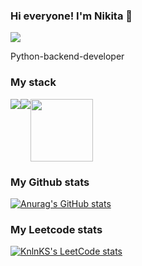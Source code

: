 ### Hi everyone! I'm Nikita 👋 
<a href="https://t.me/nicarpov" > <img src="https://img.shields.io/badge/Telegram-2CA5E0?style=for-the-badge&logo=telegram&logoColor=white"> </a>

<p> 
  Python-backend-developer
</p>
<h3> My stack</h3>
<div style="display: flex"> 
  <img src="https://img.shields.io/badge/fastapi-109989?style=for-the-badge&logo=FASTAPI&logoColor=white">
  <img src="https://img.shields.io/badge/PostgreSQL-316192?style=for-the-badge&logo=postgresql&logoColor=white">
  <img style="height: 100px" src="https://upload.wikimedia.org/wikipedia/commons/d/d7/SQLAlchemy.svg">
</div>


<h3> My Github stats</h3>

[![Anurag's GitHub stats](https://github-readme-stats.vercel.app/api?username=nicarpov)](https://github.com/anuraghazra/github-readme-stats)

 <h3>My Leetcode stats</h3>
 
[![KnlnKS's LeetCode stats](https://leetcode-stats-six.vercel.app/?username=nicarpov&theme=dark)](https://github.com/KnlnKS/leetcode-stats)


<!--
**nicarpov/nicarpov** is a ✨ _special_ ✨ repository because its `README.md` (this file) appears on your GitHub profile.



Here are some ideas to get you started:

- 🔭 I’m currently working on ...
- 🌱 I’m currently learning ...
- 👯 I’m looking to collaborate on ...
- 🤔 I’m looking for help with ...
- 💬 Ask me about ...
- 📫 How to reach me: ...
- 😄 Pronouns: ...
- ⚡ Fun fact: ...
-->
